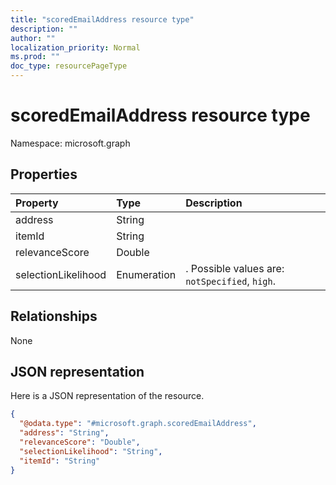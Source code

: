 ```yaml
---
title: "scoredEmailAddress resource type"
description: ""
author: ""
localization_priority: Normal
ms.prod: ""
doc_type: resourcePageType
---
```


# scoredEmailAddress resource type


Namespace: microsoft.graph



## Properties
|Property|Type|Description|
|:---|:---|:---|
|address|String||
|itemId|String||
|relevanceScore|Double||
|selectionLikelihood|Enumeration|. Possible values are: `notSpecified`, `high`.|

## Relationships
None

## JSON representation
Here is a JSON representation of the resource.
<!-- {
  "blockType": "resource",
  "@odata.type": "microsoft.graph.scoredEmailAddress"
}
-->
``` json
{
  "@odata.type": "#microsoft.graph.scoredEmailAddress",
  "address": "String",
  "relevanceScore": "Double",
  "selectionLikelihood": "String",
  "itemId": "String"
}
```

